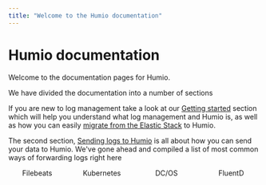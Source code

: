 ```yaml
---
title: "Welcome to the Humio documentation"
---
```


# Humio documentation
<!--img style="float: left;margin-right: 1em;" src="./images/humio-owl.svg"-->

Welcome to the documentation pages for Humio.

We have divided the documentation into a number of sections

If you are new to log management take a look at our [Getting started](/getting_started/) section which will help you understand what log management and Humio is, as well as how you can easily [migrate from the Elastic Stack](/getting_started/moving_from_elastic_stack/) to Humio.

The second section, [Sending logs to Humio](/sending_logs_to_humio/) is all about how you can send your data to Humio. We've gone ahead and compiled a list of most common ways of forwarding logs right here

<div style="column-width: 100px; text-align: center">
<div>Filebeats</div>
<div>Kubernetes</div>
<div>DC/OS</div>
<div>FluentD</div>
</div>
